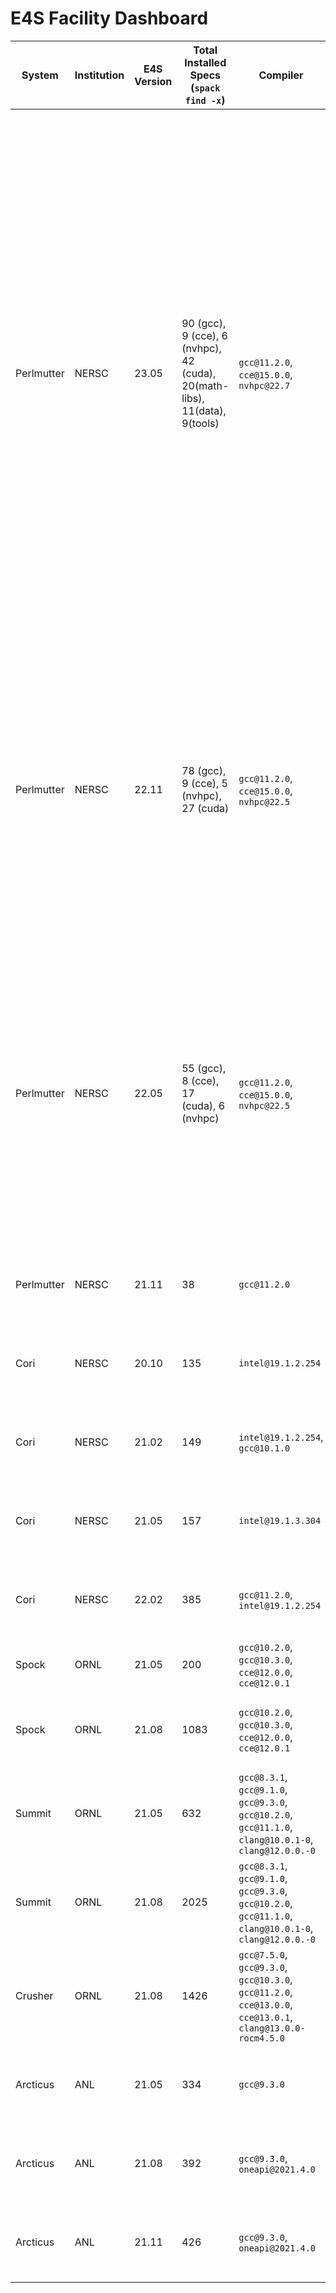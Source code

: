 # E4S Facility Dashboard


System  | Institution | E4S Version          | Total Installed Specs (`spack find -x`)                                    | Compiler                                                                                                   | Spack Commit or branch                                                                                                              | Spack.yaml                                                                                                                                                                                                                                                                                                                                                                                                                                                                                                                                                                                                                                                                                                                                                                                                                                                                                                                                                                                                                                                                                                                                                                                                                                                                                                                                                         | `spack find` File                                                                                                                                                                                                                                                                                                                                                                                                                                                                                                                                                                                                                                                                                                                                                                                                                                                                                                                                                                                                                                                                                                                                                                                         |
------- | ----------- | -------------------- |----------------------------------------------------------------------------|------------------------------------------------------------------------------------------------------------|-------------------------------------------------------------------------------------------------------------------------------------|--------------------------------------------------------------------------------------------------------------------------------------------------------------------------------------------------------------------------------------------------------------------------------------------------------------------------------------------------------------------------------------------------------------------------------------------------------------------------------------------------------------------------------------------------------------------------------------------------------------------------------------------------------------------------------------------------------------------------------------------------------------------------------------------------------------------------------------------------------------------------------------------------------------------------------------------------------------------------------------------------------------------------------------------------------------------------------------------------------------------------------------------------------------------------------------------------------------------------------------------------------------------------------------------------------------------------------------------------------------------|-----------------------------------------------------------------------------------------------------------------------------------------------------------------------------------------------------------------------------------------------------------------------------------------------------------------------------------------------------------------------------------------------------------------------------------------------------------------------------------------------------------------------------------------------------------------------------------------------------------------------------------------------------------------------------------------------------------------------------------------------------------------------------------------------------------------------------------------------------------------------------------------------------------------------------------------------------------------------------------------------------------------------------------------------------------------------------------------------------------------------------------------------------------------------------------------------------------|
Perlmutter | NERSC| 23.05 | 90 (gcc), 9 (cce), 6 (nvhpc), 42 (cuda), 20(math-libs), 11(data), 9(tools) | `gcc@11.2.0`, `cce@15.0.0`, `nvhpc@22.7`                                                                   | [https://github.com/spack/spack/tree/e4s-23.05](https://github.com/spack/spack/tree/e4s-23.05)                                      | [https://github.com/spack/spack-configs/blob/main/NERSC/perlmutter/e4s-23.05/prod/gcc/spack.yaml](https://github.com/spack/spack-configs/blob/main/NERSC/perlmutter/e4s-23.05/prod/gcc/spack.yaml)<br>[https://github.com/spack/spack-configs/blob/main/NERSC/perlmutter/e4s-23.05/prod/cce/spack.yaml](https://github.com/spack/spack-configs/blob/main/NERSC/perlmutter/e4s-23.05/prod/cce/spack.yaml)<br> [https://github.com/spack/spack-configs/blob/main/NERSC/perlmutter/e4s-23.05/prod/nvhpc/spack.yaml](https://github.com/spack/spack-configs/blob/main/NERSC/perlmutter/e4s-23.05/prod/nvhpc/spack.yaml)<br> [https://github.com/spack/spack-configs/blob/main/NERSC/perlmutter/e4s-23.05/prod/cuda/spack.yaml](https://github.com/spack/spack-configs/blob/main/NERSC/perlmutter/e4s-23.05/prod/cuda/spack.yaml)<br> [https://github.com/spack/spack-configs/blob/main/NERSC/perlmutter/e4s-23.05/prod/math-libs/spack.yaml](https://github.com/spack/spack-configs/blob/main/NERSC/perlmutter/e4s-23.05/prod/math-libs/spack.yaml) <br> [https://github.com/spack/spack-configs/blob/main/NERSC/perlmutter/e4s-23.05/prod/data/spack.yaml](https://github.com/spack/spack-configs/blob/main/NERSC/perlmutter/e4s-23.05/prod/data/spack.yaml)<br>[https://github.com/spack/spack-configs/blob/main/NERSC/perlmutter/e4s-23.05/prod/tools/spack.yaml](https://github.com/spack/spack-configs/blob/main/NERSC/perlmutter/e4s-23.05/prod/tools/spack.yaml) | [https://github.com/spack/spack-configs/blob/main/NERSC/perlmutter/e4s-23.05/gcc.txt](https://github.com/spack/spack-configs/blob/main/NERSC/perlmutter/e4s-23.05/gcc.txt)<br> [https://github.com/spack/spack-configs/blob/main/NERSC/perlmutter/e4s-23.05/cce.txt](https://github.com/spack/spack-configs/blob/main/NERSC/perlmutter/e4s-23.05/cce.txt)<br> [https://github.com/spack/spack-configs/blob/main/NERSC/perlmutter/e4s-23.05/nvhpc.txt](https://github.com/spack/spack-configs/blob/main/NERSC/perlmutter/e4s-23.05/nvhpc.txt)<br> [https://github.com/spack/spack-configs/blob/main/NERSC/perlmutter/e4s-23.05/cuda.txt](https://github.com/spack/spack-configs/blob/main/NERSC/perlmutter/e4s-23.05/cuda.txt)<br> [https://github.com/spack/spack-configs/blob/main/NERSC/perlmutter/e4s-23.05/math-libs.txt](https://github.com/spack/spack-configs/blob/main/NERSC/perlmutter/e4s-23.05/math-libs.txt) <br> [https://github.com/spack/spack-configs/blob/main/NERSC/perlmutter/e4s-23.05/data.txt](https://github.com/spack/spack-configs/blob/main/NERSC/perlmutter/e4s-23.05/data.txt) <br> [https://github.com/spack/spack-configs/blob/main/NERSC/perlmutter/e4s-23.05/tools.txt](https://github.com/spack/spack-configs/blob/main/NERSC/perlmutter/e4s-23.05/tools.txt) |
Perlmutter | NERSC | 22.11 | 78 (gcc), 9 (cce), 5 (nvhpc), 27 (cuda)                                    | `gcc@11.2.0`, `cce@15.0.0`, `nvhpc@22.5`                                                                   | [https://github.com/spack/spack/tree/e4s-22.11](https://github.com/spack/spack/tree/e4s-22.11)                                      | [https://github.com/spack/spack-configs/blob/main/NERSC/perlmutter/e4s-22.11/prod/gcc/spack.yaml](https://github.com/spack/spack-configs/blob/main/NERSC/perlmutter/e4s-22.11/prod/gcc/spack.yaml)<br>[https://github.com/spack/spack-configs/blob/main/NERSC/perlmutter/e4s-22.11/prod/cce/spack.yaml](https://github.com/spack/spack-configs/blob/main/NERSC/perlmutter/e4s-22.11/prod/cce/spack.yaml)<br> [https://github.com/spack/spack-configs/blob/main/NERSC/perlmutter/e4s-22.11/prod/nvhpc/spack.yaml](https://github.com/spack/spack-configs/blob/main/NERSC/perlmutter/e4s-22.11/prod/nvhpc/spack.yaml)<br> [https://github.com/spack/spack-configs/blob/main/NERSC/perlmutter/e4s-22.11/prod/cuda/spack.yaml](https://github.com/spack/spack-configs/blob/main/NERSC/perlmutter/e4s-22.11/prod/cuda/spack.yaml)                                                                                                                                                                                                                                                                                                                                                                                                                                                                                                                                       | [https://github.com/spack/spack-configs/blob/main/NERSC/perlmutter/e4s-22.11/gcc.txt](https://github.com/spack/spack-configs/blob/main/NERSC/perlmutter/e4s-22.11/gcc.txt)<br> [https://github.com/spack/spack-configs/blob/main/NERSC/perlmutter/e4s-22.11/cce.txt](https://github.com/spack/spack-configs/blob/main/NERSC/perlmutter/e4s-22.11/cce.txt)<br> [https://github.com/spack/spack-configs/blob/main/NERSC/perlmutter/e4s-22.11/nvhpc.txt](https://github.com/spack/spack-configs/blob/main/NERSC/perlmutter/e4s-22.11/nvhpc.txt)<br> [https://github.com/spack/spack-configs/blob/main/NERSC/perlmutter/e4s-22.11/cuda.txt](https://github.com/spack/spack-configs/blob/main/NERSC/perlmutter/e4s-22.11/cuda.txt)                                                                                                                                                                                                                                                                                                                                                                                                                                                                             
Perlmutter | NERSC | 22.05 | 55 (gcc), 8 (cce), 17 (cuda), 6 (nvhpc)                                    | `gcc@11.2.0`, `cce@15.0.0`, `nvhpc@22.5`                                                                   | [https://github.com/spack/spack/tree/e4s-22.05](https://github.com/spack/spack/tree/e4s-22.05)                                      | [https://github.com/spack/spack-configs/blob/main/NERSC/perlmutter/e4s-22.05/prod/gcc/spack.yaml](https://github.com/spack/spack-configs/blob/main/NERSC/perlmutter/e4s-22.05/prod/gcc/spack.yaml)<br>[https://github.com/spack/spack-configs/blob/main/NERSC/perlmutter/e4s-22.05/prod/cce/spack.yaml](https://github.com/spack/spack-configs/blob/main/NERSC/perlmutter/e4s-22.05/prod/cce/spack.yaml)<br> [https://github.com/spack/spack-configs/blob/main/NERSC/perlmutter/e4s-22.05/prod/nvhpc/spack.yaml](https://github.com/spack/spack-configs/blob/main/NERSC/perlmutter/e4s-22.05/prod/nvhpc/spack.yaml)<br> [https://github.com/spack/spack-configs/blob/main/NERSC/perlmutter/e4s-22.05/prod/cuda/spack.yaml](https://github.com/spack/spack-configs/blob/main/NERSC/perlmutter/e4s-22.05/prod/cuda/spack.yaml)                                                                                                                                                                                                                                                                                                                                                                                                                                                                                                                                       | [https://github.com/spack/spack-configs/blob/main/NERSC/perlmutter/e4s-22.05/gcc.txt](https://github.com/spack/spack-configs/blob/main/NERSC/perlmutter/e4s-22.05/gcc.txt)<br> [https://github.com/spack/spack-configs/blob/main/NERSC/perlmutter/e4s-22.05/cce.txt](https://github.com/spack/spack-configs/blob/main/NERSC/perlmutter/e4s-22.05/cce.txt)<br> [https://github.com/spack/spack-configs/blob/main/NERSC/perlmutter/e4s-22.05/nvhpc.txt](https://github.com/spack/spack-configs/blob/main/NERSC/perlmutter/e4s-22.05/nvhpc.txt)<br> [https://github.com/spack/spack-configs/blob/main/NERSC/perlmutter/e4s-22.05/cuda.txt](https://github.com/spack/spack-configs/blob/main/NERSC/perlmutter/e4s-22.05/cuda.txt)                                                                                                                                                                                                                                                                                                                                                                                                                                                                             |
Perlmutter | NERSC | 21.11 | 38                                                                         | `gcc@11.2.0`                                                                                               | [https://github.com/spack/spack/tree/e4s-21.11](https://github.com/spack/spack/tree/e4s-21.11)                                      | [https://github.com/spack/spack-configs/blob/main/NERSC/perlmutter/e4s-21.11/spack.yaml](https://github.com/spack/spack-configs/blob/main/NERSC/perlmutter/e4s-21.11/spack.yaml)                                                                                                                                                                                                                                                                                                                                                                                                                                                                                                                                                                                                                                                                                                                                                                                                                                                                                                                                                                                                                                                                                                                                                                                   | [https://github.com/spack/spack-configs/blob/main/NERSC/perlmutter/e4s-21.11/e4s-21.11.txt](https://github.com/spack/spack-configs/blob/main/NERSC/perlmutter/e4s-21.11/e4s-21.11.txt)                                                                                                                                                                                                                                                                                                                                                                                                                                                                                                                                                                                                                                                                                                                                                                                                                                                                                                                                                                                                                    
Cori | NERSC  | 20.10 | 135                                                                        | `intel@19.1.2.254`                                                                                         | [e1e0bbb4cbe11a3f0d7e50466ffa86071ee653b7](https://github.com/spack/spack/commit/e1e0bbb4cbe11a3f0d7e50466ffa86071ee653b7)          | [https://github.com/spack/spack-configs/blob/master/NERSC/cori/e4s-20.10/spack.yaml](https://github.com/spack/spack-configs/blob/master/NERSC/cori/e4s-20.10/spack.yaml)                                                                                                                                                                                                                                                                                                                                                                                                                                                                                                                                                                                                                                                                                                                                                                                                                                                                                                                                                                                                                                                                                                                                                                                           | [https://github.com/spack/spack-configs/blob/master/NERSC/cori/e4s-20.10/e4s-20.10.txt](https://github.com/spack/spack-configs/blob/master/NERSC/cori/e4s-20.10/e4s-20.10.txt)                                                                                                                                                                                                                                                                                                                                                                                                                                                                                                                                                                                                                                                                                                                                                                                                                                                                                                                                                                                                                            
Cori | NERSC | 21.02 | 149                                                                        | `intel@19.1.2.254`, `gcc@10.1.0`                                                                           | [b56d65fce5f4743a23399f0cde006bed1b52d53d](https://github.com/spack/spack/commit/b56d65fce5f4743a23399f0cde006bed1b52d53d)          | [https://github.com/spack/spack-configs/blob/main/NERSC/cori/e4s-21.02/spack.yaml](https://github.com/spack/spack-configs/blob/main/NERSC/cori/e4s-21.02/spack.yaml)                                                                                                                                                                                                                                                                                                                                                                                                                                                                                                                                                                                                                                                                                                                                                                                                                                                                                                                                                                                                                                                                                                                                                                                               | [https://github.com/spack/spack-configs/blob/main/NERSC/cori/e4s-21.02/e4s-21.02.txt](https://github.com/spack/spack-configs/blob/main/NERSC/cori/e4s-21.02/e4s-21.02.txt)                                                                                                                                                                                                                                                                                                                                                                                                                                                                                                                                                                                                                                                                                                                                                                                                                                                                                                                                                                                                                                
Cori | NERSC | 21.05 | 157                                                                        | `intel@19.1.3.304`                                                                                         | [https://github.com/spack/spack/tree/e4s-21.05](https://github.com/spack/spack/tree/e4s-21.05)                                      | [https://github.com/spack/spack-configs/blob/main/NERSC/cori/e4s-21.05/spack.yaml](https://github.com/spack/spack-configs/blob/main/NERSC/cori/e4s-21.05/spack.yaml)                                                                                                                                                                                                                                                                                                                                                                                                                                                                                                                                                                                                                                                                                                                                                                                                                                                                                                                                                                                                                                                                                                                                                                                               | [https://github.com/spack/spack-configs/blob/main/NERSC/cori/e4s-21.05/e4s-21.05.txt](https://github.com/spack/spack-configs/blob/main/NERSC/cori/e4s-21.05/e4s-21.05.txt)                                                                                                                                                                                                                                                                                                                                                                                                                                                                                                                                                                                                                                                                                                                                                                                                                                                                                                                                                                                                                                
Cori | NERSC | 22.02 | 385                                                                        | `gcc@11.2.0`, `intel@19.1.2.254`                                                                           | [https://github.com/spack/spack/tree/e4s-22.02](https://github.com/spack/spack/tree/e4s-22.02)                                      | [https://github.com/spack/spack-configs/blob/main/NERSC/cori/e4s-22.02/spack.yaml](https://github.com/spack/spack-configs/blob/main/NERSC/cori/e4s-22.02/spack.yaml)                                                                                                                                                                                                                                                                                                                                                                                                                                                                                                                                                                                                                                                                                                                                                                                                                                                                                                                                                                                                                                                                                                                                                                                               | [https://github.com/spack/spack-configs/blob/main/NERSC/cori/e4s-22.02/e4s-22.02.txt](https://github.com/spack/spack-configs/blob/main/NERSC/cori/e4s-22.02/e4s-22.02.txt)                                                                                                                                                                                                                                                                                                                                                                                                                                                                                                                                                                                                                                                                                                                                                                                                                                                                                                                                                                                                                                
Spock  | ORNL | 21.05 | 200                                                                        | `gcc@10.2.0`, `gcc@10.3.0`, `cce@12.0.0`, `cce@12.0.1`                                                     | [v0.16.1](https://github.com/spack/spack/tree/v0.16.1)                                                                              |                                                                                                                                                                                                                                                                                                                                                                                                                                                                                                                                                                                                                                                                                                                                                                                                                                                                                                                                                                                                                                                                                                                                                                                                                                                                                                                                                                    |
Spock  | ORNL | 21.08 | 1083                                                                       | `gcc@10.2.0`, `gcc@10.3.0`, `cce@12.0.0`, `cce@12.0.1`                                                     | [v0.16.3](https://github.com/spack/spack/tree/v0.16.3)                                                                              | [https://github.com/spack/spack-configs/blob/main/OLCF/spock/spack.yaml](https://github.com/spack/spack-configs/blob/main/OLCF/spock/spack.yaml)                                                                                                                                                                                                                                                                                                                                                                                                                                                                                                                                                                                                                                                                                                                                                                                                                                                                                                                                                                                                                                                                                                                                                                                                                   | [https://github.com/spack/spack-configs/blob/main/OLCF/spock/e4s-21.08.txt](https://github.com/spack/spack-configs/blob/main/OLCF/spock/e4s-21.08.txt)                                                                                                                                                                                                                                                                                                                                                                                                                                                                                                                                                                                                                                                                                                                                                                                                                                                                                                                                                                                                                                                    
Summit | ORNL | 21.05 | 632                                                                        | `gcc@8.3.1`, `gcc@9.1.0`, `gcc@9.3.0`, `gcc@10.2.0`, `gcc@11.1.0`, `clang@10.0.1-0`, `clang@12.0.0.-0`     |                                                                                                                                     |                                                                                                                                                                                                                                                                                                                                                                                                                                                                                                                                                                                                                                                                                                                                                                                                                                                                                                                                                                                                                                                                                                                                                                                                                                                                                                                                                                    |
Summit | ORNL | 21.08 | 2025                                                                       | `gcc@8.3.1`, `gcc@9.1.0`, `gcc@9.3.0`, `gcc@10.2.0`, `gcc@11.1.0`, `clang@10.0.1-0`, `clang@12.0.0.-0`     | 0.16.2-4678-9effe1400f                                                                                                              | [https://github.com/spack/spack-configs/blob/main/OLCF/summit/spack.yaml](https://github.com/spack/spack-configs/blob/main/OLCF/summit/spack.yaml)                                                                                                                                                                                                                                                                                                                                                                                                                                                                                                                                                                                                                                                                                                                                                                                                                                                                                                                                                                                                                                                                                                                                                                                                                 | [https://github.com/spack/spack-configs/blob/main/OLCF/summit/e4s-21.08.txt](https://github.com/spack/spack-configs/blob/main/OLCF/summit/e4s-21.08.txt)                                                                                                                                                                                                                                                                                                                                                                                                                                                                                                                                                                                                                                                                                                                                                                                                                                                                                                                                                                                                                                                  
Crusher | ORNL | 21.08 | 1426                                                                       | `gcc@7.5.0`, `gcc@9.3.0`, `gcc@10.3.0`, `gcc@11.2.0`, `cce@13.0.0`, `cce@13.0.1`, `clang@13.0.0-rocm4.5.0` | [0add25a508f7b78a5a7ea5a6129388a6ed29a993](https://github.com/mpbelhorn/olcf-spack/commit/0add25a508f7b78a5a7ea5a6129388a6ed29a993) | [https://github.com/spack/spack-configs/blob/main/OLCF/crusher/spack.yaml](https://github.com/spack/spack-configs/blob/main/OLCF/crusher/spack.yaml)                                                                                                                                                                                                                                                                                                                                                                                                                                                                                                                                                                                                                                                                                                                                                                                                                                                                                                                                                                                                                                                                                                                                                                                                               | [https://github.com/spack/spack-configs/blob/main/OLCF/crusher/e4s-21.08.txt](https://github.com/spack/spack-configs/blob/main/OLCF/crusher/e4s-21.08.txt)                                                                                                                                                                                                                                                                                                                                                                                                                                                                                                                                                                                                                                                                                                                                                                                                                                                                                                                                                                                                                                                
Arcticus | ANL | 21.05 | 334                                                                        | `gcc@9.3.0`                                                                                                | [https://github.com/spack/spack/tree/e4s-21.05](https://github.com/spack/spack/tree/e4s-21.05)                                      | [https://github.com/spack/spack-configs/blob/main/ANL/JLSE/Arcticus/E4S-21.05/spack.yaml](https://github.com/spack/spack-configs/blob/main/ANL/JLSE/Arcticus/E4S-21.05/spack.yaml)                                                                                                                                                                                                                                                                                                                                                                                                                                                                                                                                                                                                                                                                                                                                                                                                                                                                                                                                                                                                                                                                                                                                                                                 | [https://github.com/spack/spack-configs/blob/main/ANL/JLSE/Arcticus/E4S-21.05/e4s-21.05.txt](https://github.com/spack/spack-configs/blob/main/ANL/JLSE/Arcticus/E4S-21.05/e4s-21.05.txt)                                                                                                                                                                                                                                                                                                                                                                                                                                                                                                                                                                                                                                                                                                                                                                                                                                                                                                                                                                                                                  
Arcticus | ANL | 21.08 | 392                                                                        | `gcc@9.3.0`, `oneapi@2021.4.0`                                                                             | [https://github.com/spack/spack/tree/e4s-21.08](https://github.com/spack/spack/tree/e4s-21.08)                                      | [https://github.com/spack/spack-configs/blob/main/ANL/JLSE/Arcticus/E4S-21.08/prod/spack.yaml](https://github.com/spack/spack-configs/blob/main/ANL/JLSE/Arcticus/E4S-21.08/prod/spack.yaml)                                                                                                                                                                                                                                                                                                                                                                                                                                                                                                                                                                                                                                                                                                                                                                                                                                                                                                                                                                                                                                                                                                                                                                       | [https://github.com/spack/spack-configs/blob/main/ANL/JLSE/Arcticus/E4S-21.08/e4s-21.08.txt](https://github.com/spack/spack-configs/blob/main/ANL/JLSE/Arcticus/E4S-21.08/e4s-21.08.txt)                                                                                                                                                                                                                                                                                                                                                                                                                                                                                                                                                                                                                                                                                                                                                                                                                                                                                                                                                                                                                  
Arcticus | ANL | 21.11 | 426                                                                        | `gcc@9.3.0`, `oneapi@2021.4.0`                                                                             | [https://github.com/spack/spack/tree/e4s-21.11](https://github.com/spack/spack/tree/e4s-21.11)                                      | [https://github.com/spack/spack-configs/blob/main/ANL/JLSE/Arcticus/E4S-21.11/prod/spack.yaml](https://github.com/spack/spack-configs/blob/main/ANL/JLSE/Arcticus/E4S-21.11/prod/spack.yaml)                                                                                                                                                                                                                                                                                                                                                                                                                                                                                                                                                                                                                                                                                                                                                                                                                                                                                                                                                                                                                                                                                                                                                                       | [https://github.com/spack/spack-configs/blob/main/ANL/JLSE/Arcticus/E4S-21.11/e4s-21.11.txt](https://github.com/spack/spack-configs/blob/main/ANL/JLSE/Arcticus/E4S-21.11/e4s-21.11.txt)                                                                                                                                                                                                                                                                                                                                                                                                                                                                                                                                                                                                                                                                                                                                                                                                                                                                                                                                                                                                                  

